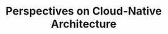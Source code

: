 ---
# Accomplishments widget.
widget: "howto"  # Widget name:  common, howto perspective, reading, cd-with-jenkins-and-docker  etc
headless: true  # This file represents a page section.
active: true  # Activate this widget? true/false
weight: 1 # Order that this section will appear.
title: "Perspectives on Cloud-Native Architecture"
subtitle: ""

# Date format
date_format: "Jan 2006"

# Accomplishments.
#   Add/remove as many `[[item]]` blocks below as you like.
#   `title`, `organization` and `date_start` are the required parameters.
#   Leave other parameters empty if not required.
#   Begin/end multi-line descriptions with 3 quotes `"""`.
item:
smallItem:  
 - title: "Everything You Need to Know About Cloud-Native Application Architecture"
   summary: "bleuwire.com"
   linkText: ""
   linkUrl: "https://bleuwire.com/cloud-native-application-architecture/"
   openNewWindow: 
   image: "https://i-cdn.embed.ly/1/display/crop?height=300&key=fd92ebbc52fc43fb98f69e50e7893c13&url=https%3A%2F%2F2pwgqm3nczsg1a5kw72u2pcf-wpengine.netdna-ssl.com%2Fwp-content%2Fuploads%2F2020%2F01%2Fcloud-native-application-architecture.png&width=636" 
 - title: "Adoption of Cloud-Native Architecture - Architecture Evolution and Maturity"
   summary: "infoq.com"
   linkText: ""
   linkUrl: "https://www.infoq.com/articles/cloud-native-architecture-adoption-part1/"
   openNewWindow: 
   image: "https://res.cloudinary.com/agile-seo/image/fetch/w_62,dpr_1.0,d_blank_am8gzx.png/https%3A%2F%2Flogo.clearbit.com%2Finfoq.com%3Fsize%3D250" 
 - title: "5 Challenges to Going Cloud-Native – and How to Solve Them"
   summary: "platform9.com"
   linkText: ""
   linkUrl: "https://platform9.com/blog/5-challenges-to-going-cloud-native-and-how-to-solve-them"
   openNewWindow: 
   image: "https://res.cloudinary.com/agile-seo/image/fetch/w_62,dpr_1.0,d_blank_am8gzx.png/https%3A%2F%2Flogo.clearbit.com%2Fplatform9.com%3Fsize%3D250" 
 - title: "Cloud Native Application Architecture"
   summary: "medium.com"
   linkText: ""
   linkUrl: "https://medium.com/walmartlabs/cloud-native-application-architecture-a84ddf378f82"
   openNewWindow: 
   image: "https://res.cloudinary.com/agile-seo/image/fetch/w_62,dpr_1.0,d_blank_am8gzx.png/https%3A%2F%2Flogo.clearbit.com%2Fmedium.com%3Fsize%3D250"
 - title: "A Successful Transition Into a Cloud-Native Architecture"
   summary: "opensenselabs.com"
   linkText: ""
   linkUrl: "https://opensenselabs.com/blog/articles/transition-cloud-native-architecture"
   openNewWindow: 
   image: "https://i-cdn.embed.ly/1/display/crop?height=300&key=fd92ebbc52fc43fb98f69e50e7893c13&url=https%3A%2F%2Fopensenselabs.com%2Fsites%2Fdefault%2Ffiles%2F2019-08%2FUntitled%2520design%2520%252834%2529.jpg&width=636"
 - title: "Cloud-Native Architecture: What Is It and Why Is It So Important?"
   summary: "contino.io"
   linkText: ""
   linkUrl: "https://www.contino.io/insights/what-is-cloud-native-architecture-and-why-is-it-so-important"
   openNewWindow: 
   image: "https://res.cloudinary.com/agile-seo/image/fetch/w_62,dpr_1.0,d_blank_am8gzx.png/https%3A%2F%2Flogo.clearbit.com%2Fcontino.io%3Fsize%3D250"
 - title: "5 Principles for Cloud-native Architecture"
   summary: "cloud.google.com"
   linkText: ""
   linkUrl: "https://cloud.google.com/blog/products/application-development/5-principles-for-cloud-native-architecture-what-it-is-and-how-to-master-it"
   openNewWindow: 
   image: "https://res.cloudinary.com/agile-seo/image/fetch/w_62,dpr_1.0,d_blank_am8gzx.png/https%3A%2F%2Flogo.clearbit.com%2Fcloud.google.com%3Fsize%3D250"
 - title: "Cloud Native Architecture: The Changing Landscape in Retail"
   summary: "deloitte.com"
   linkText: ""
   linkUrl: "https://www2.deloitte.com/us/en/pages/consulting/articles/cloud-native-for-retail.html?id=us:2em:3na:consedge:awa:cons:053019&amp;sfid=0031O00003BbTobQAF"
   openNewWindow: 
   image: "https://res.cloudinary.com/agile-seo/image/fetch/w_62,dpr_1.0,d_blank_am8gzx.png/https%3A%2F%2Flogo.clearbit.com%2Fdeloitte.com%3Fsize%3D250"
 - title: "The Seven Characteristics of Cloud Native Application Architectures"
   summary: "vamsitalkstech.com"
   linkText: ""
   linkUrl: "http://www.vamsitalkstech.com/?p=5632"
   openNewWindow: 
   image: "https://res.cloudinary.com/agile-seo/image/fetch/w_62,dpr_1.0,d_blank_am8gzx.png/https%3A%2F%2Flogo.clearbit.com%2Fvamsitalkstech.com%3Fsize%3D250"
 - title: "Understanding Cloud-Native Apps"
   summary: "redhat.com"
   linkText: ""
   linkUrl: "https://www.redhat.com/en/topics/cloud-native-apps"
   openNewWindow: 
   image: "https://res.cloudinary.com/agile-seo/image/fetch/w_62,dpr_1.0,d_blank_am8gzx.png/https%3A%2F%2Flogo.clearbit.com%2Fredhat.com%3Fsize%3D250"
 - title: "Cloud-Based Vs Cloud-Native Application Development: An Important Distinction"
   summary: "digitalistmag.com"
   linkText: ""
   linkUrl: "https://www.digitalistmag.com/cio-knowledge/2018/09/27/understanding-distinction-between-cloud-based-cloud-native-application-development-06187471"
   openNewWindow: 
   image: "https://res.cloudinary.com/agile-seo/image/fetch/w_62,dpr_1.0,d_blank_am8gzx.png/https%3A%2F%2Flogo.clearbit.com%2Fdigitalistmag.com%3Fsize%3D250"
 - title: "How Cloud-Native Architectures will Reshape Enterprise Workloads"
   summary: "idexcel.com"
   linkText: ""
   linkUrl: "http://www.idexcel.com/blog/tag/cloud-native-architecture-benefitsm/"
   openNewWindow: 
   image: "https://res.cloudinary.com/agile-seo/image/fetch/w_62,dpr_1.0,d_blank_am8gzx.png/https%3A%2F%2Flogo.clearbit.com%2Fidexcel.com%3Fsize%3D250"
 - title: "Cloud Native Architecture - The Modern Way to Develop Software"
   summary: "apiumhub.com"
   linkText: ""
   linkUrl: "https://apiumhub.com/tech-blog-barcelona/cloud-native-architecture-develop-software/"
   openNewWindow: 
   image: "https://res.cloudinary.com/agile-seo/image/fetch/w_62,dpr_1.0,d_blank_am8gzx.png/https%3A%2F%2Flogo.clearbit.com%2Fapiumhub.com%3Fsize%3D250"
 - title: "3 Reasons Why Developing Cloud-Native App is Worth"
   summary: "asaviantconsulting.com"
   linkText: ""
   linkUrl: "https://www.saviantconsulting.com/blog/3-reasons-why-developing-cloud-native-applications-is-worth-the-time-and-money.aspx"
   openNewWindow: 
   image: "https://res.cloudinary.com/agile-seo/image/fetch/w_62,dpr_1.0,d_blank_am8gzx.png/https%3A%2F%2Flogo.clearbit.com%2Fsaviantconsulting.com%3Fsize%3D250"
---